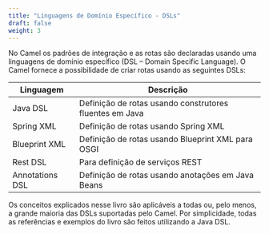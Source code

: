 ```yaml
---
title: "Linguagens de Domínio Específico - DSLs"
draft: false
weight: 3
---
```


No Camel os padrões de integração e as rotas são declaradas usando uma linguagens de domínio específico (DSL – Domain Specific Language). O Camel fornece a possibilidade de criar rotas usando as seguintes DSLs:

| Linguagem | Descrição |
|-----------|-----------|
| Java DSL | Definição de rotas usando construtores fluentes em Java |
| Spring XML | Definição de rotas usando Spring XML |
| Blueprint XML | Definição de rotas usando Blueprint XML para OSGI |
| Rest DSL | Para definição de serviços REST |
| Annotations DSL | Definição de rotas usando anotações em Java Beans |

Os conceitos explicados nesse livro são aplicáveis a todas ou, pelo menos, a grande maioria das DSLs suportadas pelo Camel. Por simplicidade, todas as referências e exemplos do livro são feitos utilizando a Java DSL.

